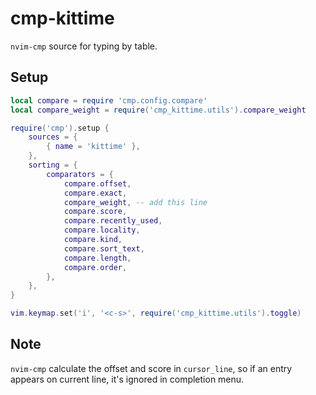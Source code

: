 # cmp-kittime

`nvim-cmp` source for typing by table.

## Setup

``` lua
local compare = require 'cmp.config.compare'
local compare_weight = require('cmp_kittime.utils').compare_weight

require('cmp').setup {
    sources = {
        { name = 'kittime' },
    },
    sorting = {
        comparators = {
            compare.offset,
            compare.exact,
            compare_weight, -- add this line
            compare.score,
            compare.recently_used,
            compare.locality,
            compare.kind,
            compare.sort_text,
            compare.length,
            compare.order,
        },
    },
}

vim.keymap.set('i', '<c-s>', require('cmp_kittime.utils').toggle)
```

## Note

`nvim-cmp` calculate the offset and score in `cursor_line`, so if an entry appears on current line, it's ignored in completion menu.
